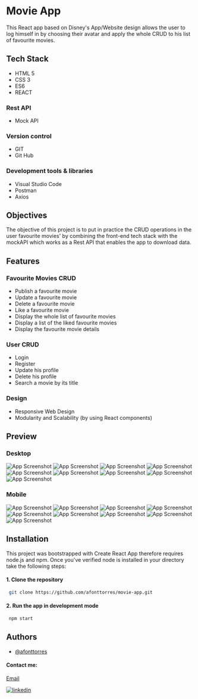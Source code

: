
# Movie App
This React app based on Disney's App/Website design allows the user to log himself in by choosing their avatar and apply the whole CRUD to his list of favourite movies.

## Tech Stack
+ HTML 5
+ CSS 3
+ ES6
+ REACT

### Rest API
+ Mock API

### Version control
+ GIT
+ Git Hub

### Development tools & libraries
+ Visual Studio Code
+ Postman
+ Axios

## Objectives
The objective of this project is to put in practice the CRUD operations in the user favourite movies' by combining the front-end tech stack with the mockAPI which works as a Rest API that enables the app to download data.

## Features
### Favourite Movies CRUD
+ Publish a favourite movie
+ Update a favourite movie
+ Delete a favourite movie
+ Like a favourite movie
+ Display the whole list of favourite movies
+ Display a list of the liked favourite movies 
+ Display the favourite movie details

### User CRUD
+ Login
+ Register
+ Update his profile
+ Delete his profile
+ Search a movie by its title

### Design
+ Responsive Web Design
+ Modularity and Scalability (by using React components)

## Preview
### Desktop
![App Screenshot](./assets/desk/login-desk.png)
![App Screenshot](./assets/desk/home-desk.png)
![App Screenshot](./assets/desk/detail-desk.png)
![App Screenshot](./assets/desk/searcher-desk.png)
![App Screenshot](./assets/desk/upload-desk.png)
![App Screenshot](./assets/desk/upload-modal-desk.png)
![App Screenshot](./assets/desk/user-settings-desk.png)
![App Screenshot](./assets/desk/update-user-settings-desk.png)
![App Screenshot](./assets/desk/user-update-desk.png)

### Mobile
![App Screenshot](./assets/mobile/login-mb.png)
![App Screenshot](./assets/mobile/home-mb.png)
![App Screenshot](./assets/mobile/detail-mb.png)
![App Screenshot](./assets/mobile/searcher-mb.png)
![App Screenshot](./assets/mobile/update-mb.png)
![App Screenshot](./assets/mobile/update-modal-mb.png)
![App Screenshot](./assets/mobile/user-settings-mb.png)
![App Screenshot](./assets/mobile/update-user-settings-mb.png)
![App Screenshot](./assets/mobile/user-update-mb.png)


## Installation

This project was bootstrapped with Create React App therefore requires node.js and npm.  Once you've verified node is installed in your directory take the following steps:

#### 1. Clone the repository
```bash
 git clone https://github.com/afonttorres/movie-app.git
```


#### 2. Run the app in development mode
```bash
 npm start
 ``` 
## Authors
+ [@afonttorres](https://github.com/afonttorres)

#### Contact me:

[Email](mailto:afonttorres@gmail.com)

[![linkedin](https://img.shields.io/badge/linkedin-0A66C2?style=for-the-badge&logo=linkedin&logoColor=white)](https://www.linkedin.com/in/agnes-font-torres/)



